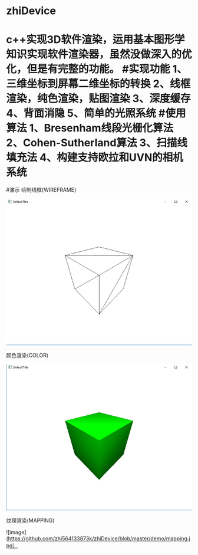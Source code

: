 # zhiDevice
c++实现3D软件渲染，运用基本图形学知识实现软件渲染器，虽然没做深入的优化，但是有完整的功能。
#实现功能
1、三维坐标到屏幕二维坐标的转换
2、线框渲染，纯色渲染，贴图渲染
3、深度缓存
4、背面消隐
5、简单的光照系统
#使用算法
1、Bresenham线段光栅化算法
2、Cohen-Sutherland算法
3、扫描线填充法
4、构建支持欧拉和UVN的相机系统
===
#演示
绘制线框(WIREFRAME)

![image](https://github.com/zhi564133873k/zhiDevice/blob/master/demo/wire.jpg)

颜色渲染(COLOR)

![image](https://github.com/zhi564133873k/zhiDevice/blob/master/demo/color.jpg)

纹理渲染(MAPPING)

![image](https://github.com/zhi564133873k/zhiDevice/blob/master/demo/mapping.jpg）
